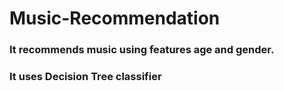# Music-Recommendation
<h3>It recommends music using features age and gender.<h3>
<h3> It uses Decision Tree classifier <h3>
